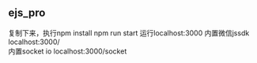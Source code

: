 ## ejs_pro
复制下来，执行npm install
npm run start 运行localhost:3000
内置微信jssdk   localhost:3000/   
内置socket io   localhost:3000/socket   
